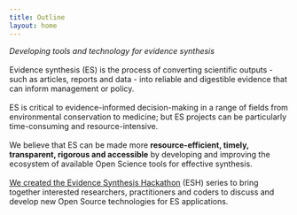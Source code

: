 ```yaml
---
title: Outline
layout: home
---
```

<div class="main"><em>
Developing tools and technology for evidence synthesis
</em></div>
<br>

<div class="center">
Evidence synthesis (ES) is the process of converting scientific outputs - such as articles, reports and data - into reliable and digestible evidence that can inform management or policy.
<br>
<br>
ES is critical to evidence-informed decision-making in a range of fields from environmental conservation to medicine; but ES projects can be particularly time-consuming and resource-intensive.  
<br>
<br>
We believe that ES can be made more <b>resource-efficient, timely, transparent, rigorous and accessible</b> by developing and improving the ecosystem of available Open Science tools for effective synthesis.   
<br>
<br>
<a href="/2019/01/17/what_is_the_esh.html">We created the Evidence Synthesis Hackathon</a> (ESH) series to bring together interested researchers, practitioners and coders to discuss and develop new Open Source technologies for ES applications.
</div>